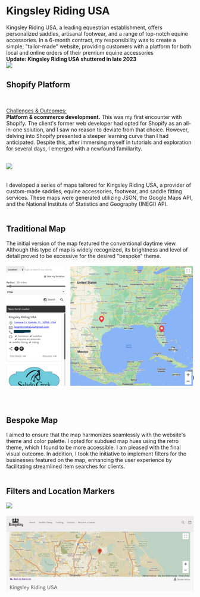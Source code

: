 # Kingsley Riding USA
Kingsley Riding USA, a leading equestrian establishment, offers personalized saddles, artisanal footwear, and a range of top-notch equine accessories. In a 6-month contract, my responsibility was to create a simple, "tailor-made" website, providing customers with a platform for both local and online orders of their premium equine accessories
<BR>
<strong>Update: Kingsley Riding USA shuttered in late 2023</strong>
<BR>
<img src="https://github.com/meggrooms/KingsleyRidingUSA/blob/main/Kingsley_github_01.png">
<BR>

## Shopify Platform
<br>

<ins>Challenges & Outcomes:</ins> 
<BR><strong>Platform & ecommerce development.</strong> 
This was my first encounter with Shopify. The client's former web developer had opted for Shopify as an all-in-one solution, and I saw no reason to deviate from that choice. However, delving into Shopify presented a steeper learning curve than I had anticipated. Despite this, after immersing myself in tutorials and exploration for several days, I emerged with a newfound familiarity.

<BR>
<img src="https://github.com/meggrooms/KingsleyRidingUSA/blob/main/web_exp_fullstack.png">
<BR>
<BR>

I developed a series of maps tailored for Kingsley Riding USA, a provider of custom-made saddles, equine accessories, footwear, and saddle fitting services. These maps were generated utilizing JSON, the Google Maps API, and the National Institute of Statistics and Geography (INEGI) API.
<BR><BR>


<h2>Traditional Map</h2>
The initial version of the map featured the conventional daytime view. Although this type of map is widely recognized, its brightness and level of detail proved to be excessive for the desired "bespoke" theme.
<BR>
<BR>
<img src="https://github.com/meggrooms/Kingsley/blob/main/KingsleyRiding_Day%20map.png">

<BR><BR>
<h2>Bespoke Map</h2>
I aimed to ensure that the map harmonizes seamlessly with the website's theme and color palette. I opted for subdued map hues using the retro theme, which I found to be more accessible. I am pleased with the final visual outcome. In addition, I took the initiative to implement filters for the businesses featured on the map, enhancing the user experience by facilitating streamlined item searches for clients.

<BR>
<BR>
<h2>Filters and Location Markers</h2>

<img src="https://github.com/meggrooms/KingsleyRidingUSA/blob/main/Screenshot%202023-09-30%20at%201.44.59%20PM.png">

<BR>
<BR>
<img src="https://github.com/meggrooms/Kingsley/blob/main/KingsleyRiding_calm%20map.png">


